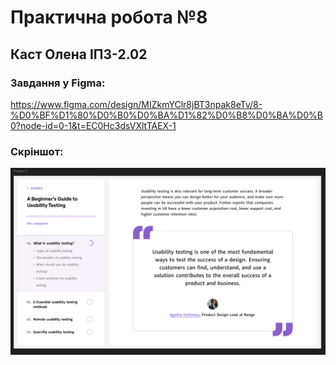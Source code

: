 # Практична робота №8
## Каст Олена ІПЗ-2.02

### Завдання у Figma: 
https://www.figma.com/design/MIZkmYClr8jBT3npak8eTv/8-%D0%BF%D1%80%D0%B0%D0%BA%D1%82%D0%B8%D0%BA%D0%B0?node-id=0-1&t=EC0Hc3dsVXltTAEX-1
### Скріншот: 
![практика](images/idk2.png)
